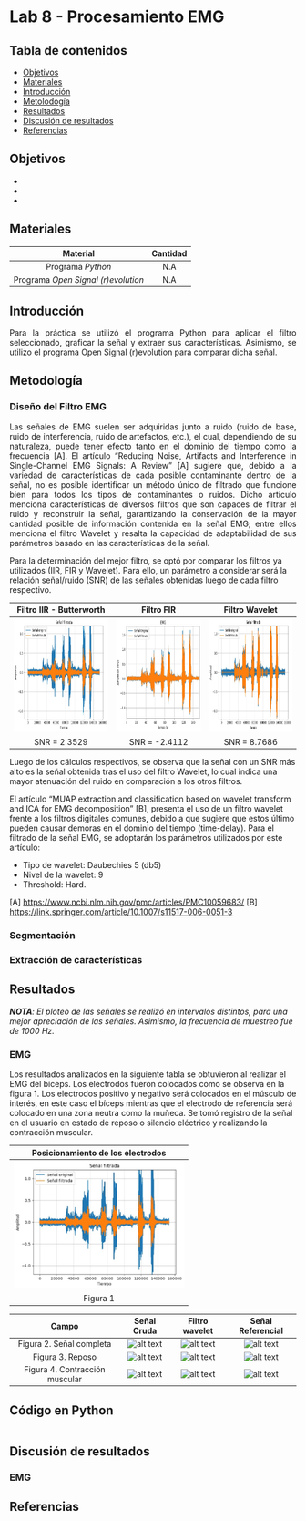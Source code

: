 # Lab 8 - Procesamiento EMG

## Tabla de contenidos
- [Objetivos](#objetivos)
- [Materiales](#materiales)
- [Introducción](#introducción)
- [Metolodogía](#metodología)
- [Resultados](#resultados)
- [Discusión de resultados](#Discusión-de-resultados)
- [Referencias](#referencias)
  
##  Objetivos
- 
-
-

## Materiales
| Material | Cantidad |
|:--------------:|:--------------:|
| Programa *Python* | N.A | 
| Programa *Open Signal (r)evolution* | N.A | 

## Introducción

<p align="justify">
</p>


<p align="justify">
Para la práctica se utilizó el programa Python para aplicar el filtro seleccionado, graficar la señal y extraer sus características. Asimismo, se utilizo el programa Open Signal (r)evolution para comparar dicha señal.
</p>

## Metodología


### Diseño del Filtro EMG

<p align="justify">
Las señales de EMG suelen ser adquiridas junto a ruido (ruido de base, ruido de interferencia, ruido de artefactos, etc.), el cual, dependiendo de su naturaleza, puede tener efecto tanto en el dominio del tiempo como la frecuencia [A]. El artículo “Reducing Noise, Artifacts and Interference in Single-Channel EMG Signals: A Review” [A] sugiere que, debido a la variedad de características de cada posible contaminante dentro de la señal, no es posible identificar un método único de filtrado que funcione bien para todos los tipos de contaminantes o ruidos. Dicho artículo menciona características de diversos filtros que son capaces de filtrar el ruido y reconstruir la señal, garantizando la conservación de la mayor cantidad posible de información contenida en la señal EMG; entre ellos menciona el filtro Wavelet y resalta la capacidad de adaptabilidad de sus parámetros basado en las características de la señal. 

Para la determinación del mejor filtro, se optó por comparar los filtros ya utilizados (IIR, FIR y Wavelet). Para ello, un parámetro a considerar será la relación señal/ruido (SNR) de las señales obtenidas luego de cada filtro respectivo. 

| Filtro IIR - Butterworth | Filtro FIR | Filtro Wavelet |
|:--------------:|:--------------:| :--------------:|
| <img src="image-1.png" alt="alt text" width="400" height="200"> |<img src="image-2.png" alt="alt text" width="400" height="200">  | <img src="image.png" alt="alt text" width="400" height="200">|
| SNR = 2.3529 | SNR = -2.4112 | SNR = 8.7686 |

Luego de los cálculos respectivos, se observa que la señal con un SNR más alto es la señal obtenida tras el uso del filtro Wavelet, lo cual indica una mayor atenuación del ruido en comparación a los otros filtros.

El artículo “MUAP extraction and classification based on wavelet transform and ICA for EMG decomposition” [B], presenta el uso de un filtro wavelet frente a los filtros digitales comunes, debido a que sugiere que estos último pueden causar demoras en el dominio del tiempo (time-delay). Para el filtrado de la señal EMG, se adoptarán los parámetros utilizados por este artículo: 
- Tipo de wavelet: Daubechies 5 (db5)
- Nivel de la wavelet: 9
- Threshold: Hard.

[A] https://www.ncbi.nlm.nih.gov/pmc/articles/PMC10059683/
[B] https://link.springer.com/article/10.1007/s11517-006-0051-3 
</p>

### Segmentación

<p align="justify">
</p>

### Extracción de características

<p align="justify">
</p>


## Resultados

***NOTA**: El ploteo de las señales se realizó en intervalos distintos, para una mejor apreciación de las señales. Asimismo, la frecuencia de muestreo fue de 1000 Hz.*

### EMG

Los resultados analizados en la siguiente tabla se obtuvieron al realizar el EMG del bíceps. 
Los electrodos fueron colocados como se observa en la figura 1. Los electrodos positivo y negativo será colocados en el músculo de interés, en este caso el bíceps mientras que el electrodo de referencia será colocado en una zona neutra como la muñeca.
Se tomó registro de la señal en el usuario en estado de reposo o silencio eléctrico y realizando la contracción muscular.

| Posicionamiento de los electrodos |
|:--------------:|
| <img src="image-1.png" alt="Descripción de la imagen" width="300"/> |
| Figura 1 |


| Campo | Señal Cruda | Filtro wavelet | Señal Referencial | 
|:--------------:|:--------------:|:--------------:|:--------------:|
| Figura 2. Señal completa| ![alt text](imageXX.png)|![alt text](imageXX.png)|![alt text](imageXX.png)|
| Figura 3. Reposo | ![alt text](imageXX.png)|![alt text](imageXX.png)| ![alt text](imageXX.png)|
| Figura 4. Contracción muscular | ![alt text](imageXX.png)| ![alt text](imageXX.png)| ![alt text](imageXX.png)|



## Código en Python

``` python

```


## Discusión de resultados

### EMG

<p align="justify">
</p>


## Referencias


</div>
